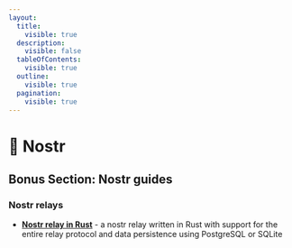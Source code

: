 ```yaml
---
layout:
  title:
    visible: true
  description:
    visible: false
  tableOfContents:
    visible: true
  outline:
    visible: true
  pagination:
    visible: true
---
```


# 🦩 Nostr

## Bonus Section: Nostr guides

### Nostr relays

* [**Nostr relay in Rust**](nostr-relay.md) - a nostr relay written in Rust with support for the entire relay protocol and data persistence using PostgreSQL or SQLite
